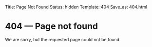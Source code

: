 Title: Page Not Found
Status: hidden
Template: 404
Save_as: 404.html

# 404 — Page not found

We are sorry, but the requested page could not be found.

